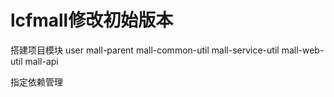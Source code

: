 # lcfmall修改初始版本


搭建项目模块
user
mall-parent
mall-common-util
mall-service-util
mall-web-util
mall-api

指定依赖管理